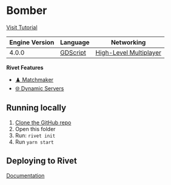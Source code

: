 # Bomber



[Visit Tutorial](https://rivet.gg/learn/godot/tutorials/crash-course)


|  Engine Version | Language | Networking |
|  --- | --- | --- |
|  4.0.0 | [GDScript](https://docs.godotengine.org/en/stable/getting_started/scripting/gdscript/gdscript_basics.html) | [High-Level Multiplayer](https://docs.godotengine.org/en/stable/tutorials/networking/high_level_multiplayer.html) |

**Rivet Features**

- [♟️ Matchmaker](https://rivet.gg/docs/matchmaker)
- [🌐 Dynamic Servers](https://rivet.gg/docs/dynamic-servers)


## Running locally

1. [Clone the GitHub repo](https://docs.github.com/en/repositories/creating-and-managing-repositories/cloning-a-repository)
2. Open this folder
3. Run: `rivet init`
4. Run `yarn start`

## Deploying to Rivet

[Documentation](https://rivet.gg/learn/godot/tutorials/crash-course#step-4-deploy-to-rivet)

